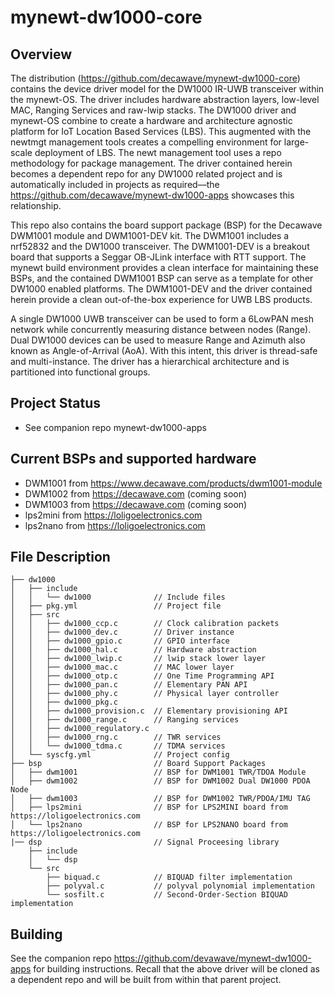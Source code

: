 <!--
# Copyright (C) 2017-2018, Decawave Limited, All Rights Reserved
#
# Licensed to the Apache Software Foundation (ASF) under one
# or more contributor license agreements.  See the NOTICE file
# distributed with this work for additional information
# regarding copyright ownership.  The ASF licenses this file
# to you under the Apache License, Version 2.0 (the
# "License"); you may not use this file except in compliance
# with the License.  You may obtain a copy of the License at
#
# http://www.apache.org/licenses/LICENSE-2.0
#
# Unless required by applicable law or agreed to in writing,
# software distributed under the License is distributed on an
# "AS IS" BASIS, WITHOUT WARRANTIES OR CONDITIONS OF ANY
#  KIND, either express or implied.  See the License for the
# specific language governing permissions and limitations
# under the License.
#
-->

# mynewt-dw1000-core

## Overview

The distribution (https://github.com/decawave/mynewt-dw1000-core) contains the device driver model for the DW1000 IR-UWB transceiver within the mynewt-OS. The driver includes hardware abstraction layers, low-level MAC, Ranging Services and raw-lwip stacks. The DW1000 driver and mynewt-OS combine to create a hardware and architecture agnostic platform for IoT Location Based Services (LBS). This augmented with the newtmgt management tools creates a compelling environment for large-scale deployment of LBS. The newt management tool uses a repo methodology for package management. The driver contained herein becomes a dependent repo for any DW1000 related project and is automatically included in projects as required––the https://github.com/decawave/mynewt-dw1000-apps showcases this relationship.

This repo also contains the board support package (BSP) for the Decawave DWM1001 module and DWM1001-DEV kit. The DWM1001 includes a nrf52832 and the DW1000 transceiver. The DWM1001-DEV is a breakout board that supports a Seggar OB-JLink interface with RTT support. The mynewt build environment provides a clean interface for maintaining these BSPs, and the contained DWM1001 BSP can serve as a template for other DW1000 enabled platforms. The DWM1001-DEV and the driver contained herein provide a clean out-of-the-box experience for UWB LBS products.

A single DW1000 UWB transceiver can be used to form a 6LowPAN mesh network while concurrently measuring distance between nodes (Range). Dual DW1000 devices can be used to measure Range and Azimuth also known as Angle-of-Arrival (AoA). With this intent, this driver is thread-safe and multi-instance. The driver has a hierarchical architecture and is partitioned into functional groups. 

## Project Status

* See companion repo mynewt-dw1000-apps

## Current BSPs and supported hardware
* DWM1001   from https://www.decawave.com/products/dwm1001-module
* DWM1002   from https://decawave.com (coming soon)
* DWM1003   from https://decawave.com (coming soon)
* lps2mini      from https://loligoelectronics.com
* lps2nano      from https://loligoelectronics.com

## File Description
```
├── dw1000
│   ├── include
│   │   └── dw1000              // Include files
│   ├── pkg.yml                 // Project file
│   ├── src
│   │   ├── dw1000_ccp.c        // Clock calibration packets
│   │   ├── dw1000_dev.c        // Driver instance
│   │   ├── dw1000_gpio.c       // GPIO interface
│   │   ├── dw1000_hal.c        // Hardware abstraction
│   │   ├── dw1000_lwip.c       // lwip stack lower layer
│   │   ├── dw1000_mac.c        // MAC lower layer
│   │   ├── dw1000_otp.c        // One Time Programming API
│   │   ├── dw1000_pan.c        // Elementary PAN API
│   │   ├── dw1000_phy.c        // Physical layer controller
│   │   ├── dw1000_pkg.c
│   │   ├── dw1000_provision.c  // Elementary provisioning API
│   │   ├── dw1000_range.c      // Ranging services
│   │   ├── dw1000_regulatory.c
│   │   ├── dw1000_rng.c        // TWR services
│   │   └── dw1000_tdma.c       // TDMA services
│   └── syscfg.yml              // Project config
├── bsp                         // Board Support Packages
│   ├── dwm1001                 // BSP for DWM1001 TWR/TDOA Module
│   ├── dwm1002                 // BSP for DWM1002 Dual DW1000 PDOA Node
│   ├── dwm1003                 // BSP for DWM1002 TWR/PDOA/IMU TAG
│   ├── lps2mini                // BSP for LPS2MINI board from https://loligoelectronics.com
│   └── lps2nano                // BSP for LPS2NANO board from https://loligoelectronics.com
|── dsp                         // Signal Proceesing library
    ├── include
    │   └── dsp
    └── src
        ├── biquad.c            // BIQUAD filter implementation
        ├── polyval.c           // polyval polynomial implementation
        └── sosfilt.c           // Second-Order-Section BIQUAD implementation

```

## Building

See the companion repo https://github.com/devawave/mynewt-dw1000-apps for building instructions. Recall that the above driver will be cloned as a dependent repo and will be built from within that parent project. 


